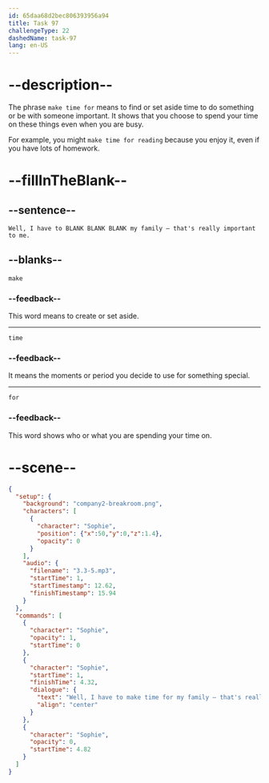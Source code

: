 ```yaml
---
id: 65daa68d2bec806393956a94
title: Task 97
challengeType: 22
dashedName: task-97
lang: en-US
---
```


<!-- (Audio) Sophie: Well, I have to make time for my family – that's really important to me. -->

# --description--

The phrase `make time for` means to find or set aside time to do something or be with someone important. It shows that you choose to spend your time on these things even when you are busy.

For example, you might `make time for reading` because you enjoy it, even if you have lots of homework.

# --fillInTheBlank--

## --sentence--

`Well, I have to BLANK BLANK BLANK my family – that's really important to me.`

## --blanks--

`make`

### --feedback--

This word means to create or set aside.

---

`time`

### --feedback--

It means the moments or period you decide to use for something special.

---

`for`

### --feedback--

This word shows who or what you are spending your time on.

# --scene--

```json
{
  "setup": {
    "background": "company2-breakroom.png",
    "characters": [
      {
        "character": "Sophie",
        "position": {"x":50,"y":0,"z":1.4},
        "opacity": 0
      }
    ],
    "audio": {
      "filename": "3.3-5.mp3",
      "startTime": 1,
      "startTimestamp": 12.62,
      "finishTimestamp": 15.94
    }
  },
  "commands": [
    {
      "character": "Sophie",
      "opacity": 1,
      "startTime": 0
    },
    {
      "character": "Sophie",
      "startTime": 1,
      "finishTime": 4.32,
      "dialogue": {
        "text": "Well, I have to make time for my family – that's really important to me.",
        "align": "center"
      }
    },
    {
      "character": "Sophie",
      "opacity": 0,
      "startTime": 4.82
    }
  ]
}
```
